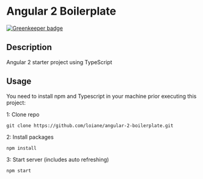 # Angular 2  Boilerplate

[![Greenkeeper badge](https://badges.greenkeeper.io/loiane/angular-2-boilerplate.svg)](https://greenkeeper.io/)

## Description
Angular 2 starter project using TypeScript

## Usage
You need to install npm and Typescript in your machine prior executing this project:

1: Clone repo
```
git clone https://github.com/loiane/angular-2-boilerplate.git
```
2: Install packages
```
npm install
```
3: Start server (includes auto refreshing)
```
npm start
```